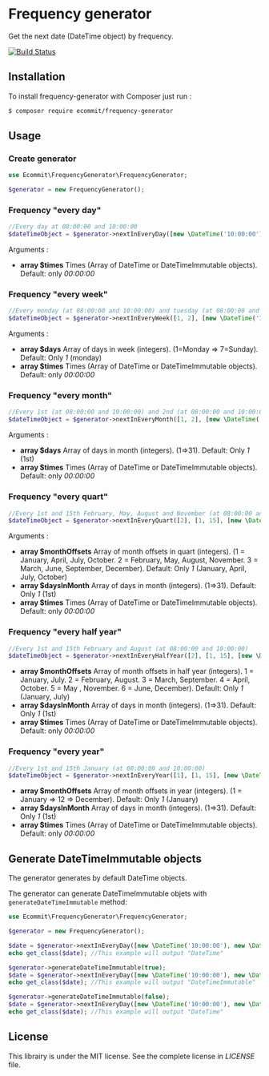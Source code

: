# Frequency generator

Get the next date (DateTime object) by frequency.

[![Build Status](https://travis-ci.com/e-commit/frequency-generator.svg?branch=master)](https://travis-ci.com/e-commit/frequency-generator)

## Installation ##

To install frequency-generator with Composer just run :

```bash
$ composer require ecommit/frequency-generator
```

## Usage ##

### Create generator ###

```php
use Ecommit\FrequencyGenerator\FrequencyGenerator;

$generator = new FrequencyGenerator();
```

### Frequency "every day" ###

```php
//Every day at 08:00:00 and 10:00:00
$dateTimeObject = $generator->nextInEveryDay([new \DateTime('10:00:00'), new \DateTime('08:00:00')]);
```

Arguments :
* **array $times** Times (Array of DateTime or DateTimeImmutable objects). Default: only *00:00:00*


### Frequency "every week" ###

```php
//Every monday (at 08:00:00 and 10:00:00) and tuesday (at 08:00:00 and 10:00:00)
$dateTimeObject = $generator->nextInEveryWeek([1, 2], [new \DateTime('10:00:00'), new \DateTime('08:00:00')]);
```

Arguments :
* **array $days** Array of days in week (integers). (1=Monday => 7=Sunday). Default: Only *1* (monday)
* **array $times** Times (Array of DateTime or DateTimeImmutable objects). Default: only *00:00:00*


### Frequency "every month" ###

```php
//Every 1st (at 08:00:00 and 10:00:00) and 2nd (at 08:00:00 and 10:00:00)
$dateTimeObject = $generator->nextInEveryMonth([1, 2], [new \DateTime('10:00:00'), new \DateTime('08:00:00')]);
```

Arguments :
* **array $days** Array of days in month (integers). (1=>31). Default: Only *1* (1st)
* **array $times** Times (Array of DateTime or DateTimeImmutable objects). Default: only *00:00:00*


### Frequency "every quart" ###

```php
//Every 1st and 15th February, May, August and November (at 08:00:00 and 10:00:00)  
$dateTimeObject = $generator->nextInEveryQuart([2], [1, 15], [new \DateTime('10:00:00'), new \DateTime('08:00:00')]);
```

Arguments :
* **array $monthOffsets** Array of month offsets in quart (integers). (1 = January, April, July, October. 2 = February, May, August, November. 3 = March, June, September, December). Default: Only *1* (January, April, July, October)
* **array $daysInMonth** Array of days in month (integers). (1=>31). Default: Only *1* (1st)
* **array $times** Times (Array of DateTime or DateTimeImmutable objects). Default: only *00:00:00*


### Frequency "every half year" ###

```php
//Every 1st and 15th February and August (at 08:00:00 and 10:00:00)  
$dateTimeObject = $generator->nextInEveryHalfYear([2], [1, 15], [new \DateTime('10:00:00'), new \DateTime('08:00:00')]);
```


* **array $monthOffsets** Array of month offsets in half year (integers). 1 = January, July. 2 = February, August. 3 = March, September. 4 = April, October. 5 = May , November. 6 = June, December). Default: Only *1* (January, July)
* **array $daysInMonth** Array of days in month (integers). (1=>31). Default: Only *1* (1st)
* **array $times** Times (Array of DateTime or DateTimeImmutable objects). Default: only *00:00:00*


### Frequency "every year" ###

```php
//Every 1st and 15th January (at 08:00:00 and 10:00:00)  
$dateTimeObject = $generator->nextInEveryYear([1], [1, 15], [new \DateTime('10:00:00'), new \DateTime('08:00:00')]);
```


* **array $monthOffsets** Array of month offsets in year (integers). (1 = January => 12 => December). Default: Only *1* (January)
* **array $daysInMonth** Array of days in month (integers). (1=>31). Default: Only *1* (1st)
* **array $times** Times (Array of DateTime or DateTimeImmutable objects). Default: only *00:00:00*


## Generate DateTimeImmutable objects ##

The generator generates by default DateTime objects.

The generator can generate DateTimeImmutable objets with `generateDateTimeImmutable` method: 

```php
use Ecommit\FrequencyGenerator\FrequencyGenerator;

$generator = new FrequencyGenerator();

$date = $generator->nextInEveryDay([new \DateTime('10:00:00'), new \DateTime('08:00:00')]);
echo get_class($date); //This example will output "DateTime"

$generator->generateDateTimeImmutable(true);
$date = $generator->nextInEveryDay([new \DateTime('10:00:00'), new \DateTime('08:00:00')]);
echo get_class($date); //This example will output "DateTimeImmutable"

$generator->generateDateTimeImmutable(false);
$date = $generator->nextInEveryDay([new \DateTime('10:00:00'), new \DateTime('08:00:00')]);
echo get_class($date); //This example will output "DateTime"
```


## License ##

This librairy is under the MIT license. See the complete license in *LICENSE* file.

